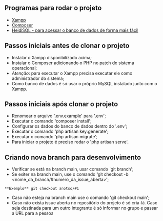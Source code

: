 ## Programas para rodar o projeto

- <a href='https://sourceforge.net/projects/xampp/files/XAMPP%20Windows/8.2.4/xampp-windows-x64-8.2.4-0-VS16-installer.exe'>Xampp</a>
- <a href='https://getcomposer.org/Composer-Setup.exe'>Composer</a>
- <a href='https://www.heidisql.com/installers/HeidiSQL_12.5.0.6677_Setup.exe'>HeidiSQL - para acessar o banco de dados de forma mais fácil</a>

## Passos iniciais antes de clonar o projeto

- Instalar o Xampp disponibilizado acima;
- Instalar o Composer adicionando o PHP no patch do sistema operacional;
- *Atenção*: para executar o Xampp precisa executar ele como administrador do sistema;
- Como banco de dados é só usar o próprio MySQL instalado junto com o Xampp.

## Passos iniciais após clonar o projeto

- Renomear o arquivo '.env.example' para '.env';
- Executar o comando 'composer install';
- Configurar os dados do banco de dados dentro do '.env';
- Executar o comando 'php artisan key:generate';
- Executar o comando 'php artisan migrate';
- Para iniciar o projeto é preciso rodar o 'php artisan serve'.

## Criando nova branch para desenvolvimento

- Verificar se está na branch main, usar comando 'git branch';
- Se exiter na branch main, use o comando 'git checkout -b <nome_da_branch/#numero_da_issue_aberta>';
```
**Exemplo** git checkout anotso/#1
```
- Caso não esteja na branch main use o comando 'git checkout main';
- Caso não exista issue aberta no repositório do projeto é só cria-lá. Caso seja destinada para um outro integrante é só informar no grupo e passar a URL para a pessoa
